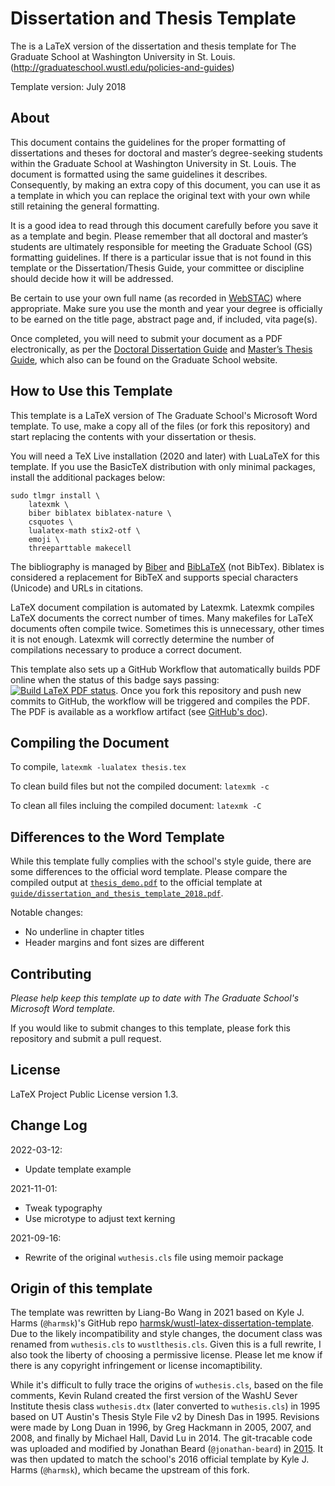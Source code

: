 # Dissertation and Thesis Template

The is a LaTeX version of the dissertation and thesis template for The Graduate School at Washington University in St. Louis. (http://graduateschool.wustl.edu/policies-and-guides)

Template version: July 2018


## About

This document contains the guidelines for the proper formatting of dissertations and theses for doctoral and master’s degree-seeking students within the Graduate School at Washington University in St. Louis. The document is formatted using the same guidelines it describes.  Consequently, by making an extra copy of this document, you can use it as a template in which you can replace the original text with your own while still retaining the general formatting.

It is a good idea to read through this document carefully before you save it as a template and begin.  Please remember that all doctoral and master’s students are ultimately responsible for meeting the Graduate School (GS) formatting guidelines. If there is a particular issue that is not found in this template or the Dissertation/Thesis Guide, your committee or discipline should decide how it will be addressed.

Be certain to use your own full name (as recorded in [WebSTAC](https://acadinfo.wustl.edu/)) where appropriate. Make sure you use the month and year your degree is officially to be earned on the title page, abstract page and, if included, vita page(s).

Once completed, you will need to submit your document as a PDF electronically, as per the [Doctoral Dissertation Guide](http://graduateschool.wustl.edu/files/graduate/Doctoral_Dissertation_Guide.pdf) and [Master’s Thesis Guide](http://graduateschool.wustl.edu/files/graduate/Masters_Thesis_Guide.pdf), which also can be found on the Graduate School website.

## How to Use this Template

This template is a LaTeX version of The Graduate School's Microsoft Word template. To use, make a copy all of the files (or fork this repository) and start replacing the contents with your dissertation or thesis.

You will need a TeX Live installation (2020 and later) with LuaLaTeX for this template. If you use the BasicTeX distribution with only minimal packages, install the additional packages below:

    sudo tlmgr install \
        latexmk \
        biber biblatex biblatex-nature \
        csquotes \
        lualatex-math stix2-otf \
        emoji \
        threeparttable makecell

The bibliography is managed by [Biber] and [BibLaTeX] (not BibTex). Biblatex is considered a replacement for BibTeX and supports special characters (Unicode) and URLs in citations.

LaTeX document compilation is automated by Latexmk. Latexmk compiles LaTeX documents the correct number of times. Many makefiles for LaTeX documents often compile twice. Sometimes this is unnecessary, other times it is not enough. Latexmk will correctly determine the number of compilations necessary to produce a correct document.

This template also sets up a GitHub Workflow that automatically builds PDF online when the status of this badge says passing: [![Build LaTeX PDF status](https://github.com/ccwang002/wustl-latex-dissertation-template/actions/workflows/build_latex.yml/badge.svg)][workflow-status]. Once you fork this repository and push new commits to GitHub, the workflow will be triggered and compiles the PDF. The PDF is available as a workflow artifact (see [GitHub's doc][github-artifact-doc]).

[Biber]: http://biblatex-biber.sourceforge.net/
[BibLaTeX]: https://www.ctan.org/pkg/biblatex
[workflow-status]: https://github.com/ccwang002/wustl-latex-dissertation-template/actions
[github-artifact-doc]: https://docs.github.com/en/actions/managing-workflow-runs/downloading-workflow-artifacts


## Compiling the Document

To compile, `latexmk -lualatex thesis.tex`

To clean build files but not the compiled document: `latexmk -c`

To clean all files incluing the compiled document: `latexmk -C`


## Differences to the Word Template

While this template fully complies with the school's style guide, there are some differences to the official word template. Please compare the compiled output at [`thesis_demo.pdf`] to the official template at [`guide/dissertation_and_thesis_template_2018.pdf`][template_pdf].

[`thesis_demo.pdf`]: https://github.com/ccwang002/wustl-latex-dissertation-template/blob/master/thesis_demo.pdf
[template_pdf]: https://github.com/ccwang002/wustl-latex-dissertation-template/blob/master/guide/dissertation_and_thesis_template_2018.pdf

Notable changes:
- No underline in chapter titles
- Header margins and font sizes are different


## Contributing
*Please help keep this template up to date with The Graduate School's Microsoft Word template.*

If you would like to submit changes to this template, please fork this repository and submit a pull request.


## License
LaTeX Project Public License version 1.3.


## Change Log
2022-03-12:
- Update template example

2021-11-01:
- Tweak typography
- Use microtype to adjust text kerning

2021-09-16:
- Rewrite of the original `wuthesis.cls` file using memoir package


## Origin of this template

The template was rewritten by Liang-Bo Wang in 2021 based on Kyle J. Harms (`@harmsk`)'s GitHub repo [harmsk/wustl-latex-dissertation-template]. Due to the likely incompatibility and style changes, the document class was renamed from `wuthesis.cls` to `wustlthesis.cls`. Given this is a full rewrite, I also took the liberty of choosing a permissive license. Please let me know if there is any copyright infringement or license incomaptibility.

While it's difficult to fully trace the origins of `wuthesis.cls`, based on the file comments, Kevin Ruland created the first version of the WashU Sever Institute thesis class `wuthesis.dtx` (later converted to `wuthesis.cls`) in 1995 based on UT Austin's Thesis Style File v2 by Dinesh Das in 1995. Revisions were made by Long Duan in 1996, by Greg Hackmann in 2005, 2007, and 2008, and finally by Michael Hall, David Lu in 2014. The git-tracable code was uploaded and modified by Jonathan Beard (`@jonathan-beard`) in [2015][jonathan-beard-fork]. It was then updated to match the school's 2016 official template by Kyle J. Harms (`@harmsk`), which became the upstream of this fork.

[harmsk/wustl-latex-dissertation-template]: https://github.com/harmsk/wustl-latex-dissertation-template/tree/f5386bb93dee6e5c0c5b1faed317b687be0f199a
[jonathan-beard-fork]:https://github.com/jonathan-beard/wustl_cse_thesis_template
